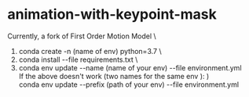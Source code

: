 # animation-with-keypoint-mask
Currently, a fork of First Order Motion Model \
1. conda create -n (name of env) python=3.7 \
2. conda install --file requirements.txt \
3. conda env update --name (name of your env) --file environment.yml\
If the above doesn't work (two names for the same env ): ) \
conda env update --prefix (path of your env) --file environment.yml

